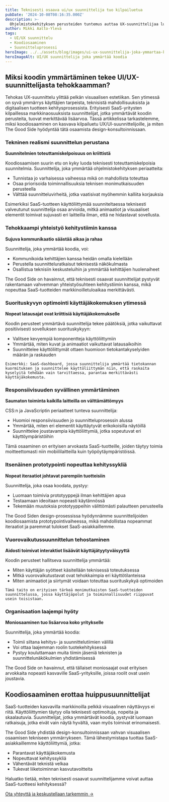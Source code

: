 ```yaml
---
title: Teknisesti osaava ui/ux suunnittelija tuo kilpailuetua
pubDate: '2024-10-08T08:16:35.000Z'
description: >-
  Ohjelmistokehityksen perusteiden tuntemus auttaa UX-suunnittelijaa luomaan toimivia ja käyttäjälähtöisiä SaaS-tuotteita. Koodiymmärrys tehostaa suunnitteluprosessia, parantaa tiimityöskentelyä ja tuottaa realistisia ratkaisuja.
author: Mikki Aalto-Ylevä
tags:
  - UI/UX suunnittelu
  - Koodiosaaminen
  - Suunnitteluprosessi
heroImage: ../../assets/blog/images/ui-ux-suunnittelija-joka-ymmartaa-koodia/featured.webp
heroImageAlt: UI/UX suunnittelija joka ymmärtää koodia
---
```


## Miksi koodin ymmärtäminen tekee UI/UX-suunnittelijasta tehokkaamman?

Tehokas UX-suunnittelu ylittää pelkän visuaalisen estetiikan. Sen ytimessä on syvä ymmärrys käyttäjien tarpeista, teknisistä mahdollisuuksista ja digitaalisen tuotteen kehitysprosessista. Erityisesti SaaS-yritysten kilpaillessa markkinaosuuksista suunnittelijat, jotka ymmärtävät koodin perusteita, tuovat merkittävää lisäarvoa. Tässä artikkelissa tarkastelemme, miksi koodiosaaminen on kasvava kilpailuetu UX/UI-suunnittelijoille, ja miten The Good Side hyödyntää tätä osaamista design-konsultoinnissaan.

### Tekninen realismi suunnittelun perustana

**Suunnitelmien toteuttamiskelpoisuus on kriittistä**

Koodiosaamisen suurin etu on kyky luoda teknisesti toteuttamiskelpoisia suunnitelmia. Suunnittelija, joka ymmärtää ohjelmistokehityksen periaatteita:

- Tunnistaa jo varhaisessa vaiheessa mikä on mahdollista toteuttaa
- Osaa priorisoida toiminnallisuuksia teknisen monimutkaisuuden perusteella
- Välttää suunnitteluvirheitä, jotka vaatisivat myöhemmin kalliita korjauksia

Esimerkiksi SaaS-tuotteen käyttöliittymää suunniteltaessa teknisesti valveutunut suunnittelija osaa arvioida, mitkä animaatiot ja visuaaliset elementit toimivat sujuvasti eri laitteilla ilman, että ne hidastavat sovellusta.

### Tehokkaampi yhteistyö kehitystiimin kanssa

**Sujuva kommunikaatio säästää aikaa ja rahaa**

Suunnittelija, joka ymmärtää koodia, voi:

- Kommunikoida kehittäjien kanssa heidän omalla kielellään
- Perustella suunnitteluratkaisut teknisestä näkökulmasta
- Osallistua teknisiin keskusteluihin ja ymmärtää kehittäjien huolenaiheet

The Good Side on havainnut, että teknisesti osaavat suunnittelijat pystyvät rakentamaan vahvemman yhteistyösuhteen kehitystiimin kanssa, mikä nopeuttaa SaaS-tuotteiden markkinoilletuloaikaa merkittävästi.

### Suorituskyvyn optimointi käyttäjäkokemuksen ytimessä

**Nopeat latausajat ovat kriittisiä käyttäjäkokemukselle**

Koodin perusteet ymmärtävä suunnittelija tekee päätöksiä, jotka vaikuttavat positiivisesti sovelluksen suorituskykyyn:

- Valitsee kevyempiä komponentteja käyttöliittymiin
- Ymmärtää, miten kuvat ja animaatiot vaikuttavat latausaikoihin
- Suunnittelee käyttöliittymät ottaen huomioon tietokantakyselyiden määrän ja raskauden

```
Esimerkki: SaaS-dashboard, jossa suunnittelija ymmärtää tietokannan kuormituksen ja suunnittelee käyttöliittymän niin, että raskaita kyselyitä tehdään vain tarvittaessa, parantaa merkittävästi käyttäjäkokemusta.
```

### Responsiivisuuden syvällinen ymmärtäminen

**Saumaton toiminta kaikilla laitteilla on välttämättömyys**

CSS:n ja JavaScriptin periaatteet tunteva suunnittelija:

- Huomioi responsiivisuuden jo suunnitteluprosessin alussa
- Ymmärtää, miten eri elementit käyttäytyvät erikokoisilla näytöillä
- Suunnittelee joustavampia käyttöliittymiä, jotka sopeutuvat eri käyttöympäristöihin

Tämä osaaminen on erityisen arvokasta SaaS-tuotteille, joiden täytyy toimia moitteettomasti niin mobiililaitteilla kuin työpöytäympäristöissä.

### Itsenäinen prototypointi nopeuttaa kehityssykliä

**Nopeat iteraatiot johtavat parempiin tuotteisiin**

Suunnittelija, joka osaa koodata, pystyy:

- Luomaan toimivia prototyyppejä ilman kehittäjien apua
- Testaamaan ideoitaan nopeasti käytännössä
- Tekemään muutoksia prototyyppeihin välittömästi palautteen perusteella

The Good Siden design-prosessissa hyödynnämme suunnittelijoiden koodiosaamista prototypointivaiheessa, mikä mahdollistaa nopeammat iteraatiot ja paremmat tulokset SaaS-asiakkaillemme.

### Vuorovaikutussuunnittelun tehostaminen

**Aidosti toimivat interaktiot lisäävät käyttäjätyytyväisyyttä**

Koodin perusteet hallitseva suunnittelija ymmärtää:

- Miten käyttäjän syötteet käsitellään teknisessä toteutuksessa
- Mitkä vuorovaikutustavat ovat tehokkaimpia eri käyttötilanteissa
- Miten animaatiot ja siirtymät voidaan toteuttaa suorituskykyä optimoiden

```
Tämä taito on erityisen tärkeä monimutkaisten SaaS-tuotteiden suunnittelussa, jossa käyttäjäpolut ja toiminnallisuudet riippuvat usein toisistaan.
```

### Organisaation laajempi hyöty

**Moniosaaminen tuo lisäarvoa koko yritykselle**

Suunnittelija, joka ymmärtää koodia:

- Toimii siltana kehitys- ja suunnittelutiimien välillä
- Voi ottaa laajemman roolin tuotekehityksessä
- Pystyy kouluttamaan muita tiimin jäseniä teknisten ja suunnittelunäkökulmien yhdistämisessä

The Good Side on havainnut, että tällaiset moniosaajat ovat erityisen arvokkaita nopeasti kasvaville SaaS-yrityksille, joissa roolit ovat usein joustavia.

## Koodiosaaminen erottaa huippusuunnittelijat

SaaS-tuotteiden kasvavilla markkinoilla pelkkä visuaalinen näyttävyys ei riitä. Käyttöliittymien täytyy olla teknisesti optimoituja, nopeita ja skaalautuvia. Suunnittelijat, jotka ymmärtävät koodia, pystyvät luomaan ratkaisuja, jotka eivät vain näytä hyvältä, vaan myös toimivat erinomaisesti.

The Good Side yhdistää design-konsultoinnissaan vahvan visuaalisen osaamisen tekniseen ymmärrykseen. Tämä lähestymistapa tuottaa SaaS-asiakkaillemme käyttöliittymiä, jotka:

- Parantavat käyttäjäkokemusta
- Nopeuttavat kehityssykliä
- Vähentävät teknistä velkaa
- Tukevat liiketoiminnan kasvutavoitteita

Haluatko tietää, miten teknisesti osaavat suunnittelijamme voivat auttaa SaaS-tuotteesi kehityksessä? 

[Ota yhteyttä ja keskustellaan tarkemmin →](/contact)